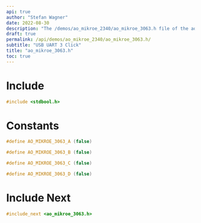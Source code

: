 ```yaml
---
api: true
author: "Stefan Wagner"
date: 2022-08-30
description: "The /demos/ao_mikroe_2340/ao_mikroe_3063.h file of the ao real-time operating system."
draft: true
permalink: /api/demos/ao_mikroe_2340/ao_mikroe_3063.h/
subtitle: "USB UART 3 Click"
title: "ao_mikroe_3063.h"
toc: true
---
```


# Include

```c
#include <stdbool.h>
```

# Constants

```c
#define AO_MIKROE_3063_A (false)
```

```c
#define AO_MIKROE_3063_B (false)
```

```c
#define AO_MIKROE_3063_C (false)
```

```c
#define AO_MIKROE_3063_D (false)
```

# Include Next

```c
#include_next <ao_mikroe_3063.h>
```

